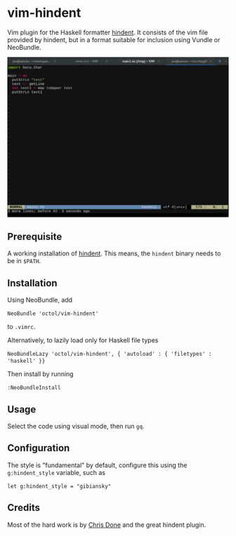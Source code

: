vim-hindent
===========

Vim plugin for the Haskell formatter
[hindent](https://github.com/chrisdone/hindent). It consists of the vim file
provided by hindent, but in a format suitable for inclusion using Vundle or
NeoBundle.

![gif](https://raw.githubusercontent.com/octol/vim-hindent/master/screencast.gif)

Prerequisite
------------

A working installation of [hindent](https://github.com/chrisdone/hindent). This
means, the `hindent` binary needs to be in `$PATH`.

Installation
------------

Using NeoBundle, add
```
NeoBundle 'octol/vim-hindent'
```
to `.vimrc`.

Alternatively, to lazily load only for Haskell file types

```
NeoBundleLazy 'octol/vim-hindent', { 'autoload' : { 'filetypes' : 'haskell' }}
```

Then install by running
```
:NeoBundleInstall
```

Usage
-----
Select the code using visual mode, then run `gq`.

Configuration
-------------

The style is "fundamental" by default, configure this using the
`g:hindent_style` variable, such as
```vim
let g:hindent_style = "gibiansky"
```

Credits
-------
Most of the hard work is by [Chris Done](https://github.com/chrisdone) and the
great hindent plugin.
